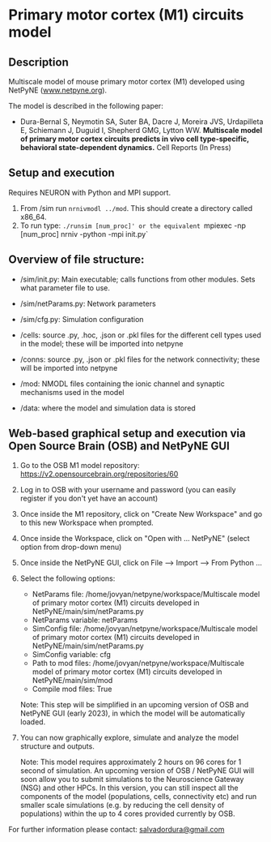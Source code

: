 # Primary motor cortex (M1) circuits model
## Description
Multiscale model of mouse primary motor cortex (M1) developed using NetPyNE (www.netpyne.org).

The model is described in the following paper: 

- Dura-Bernal S, Neymotin SA, Suter BA, Dacre J, Moreira JVS, Urdapilleta E, Schiemann J, Duguid I, Shepherd GMG, Lytton WW. **Multiscale model of primary motor cortex circuits predicts in vivo cell type-specific, behavioral state-dependent dynamics.** Cell Reports (In Press) 


## Setup and execution

Requires NEURON with Python and MPI support. 

1. From /sim run `nrnivmodl ../mod`. This should create a directory called x86_64. 
2. To run type: `./runsim [num_proc]' or the equivalent `mpiexec -np [num_proc] nrniv -python -mpi init.py`

## Overview of file structure:

* /sim/init.py: Main executable; calls functions from other modules. Sets what parameter file to use.

* /sim/netParams.py: Network parameters

* /sim/cfg.py: Simulation configuration

* /cells: source .py, .hoc, .json or .pkl files for the different cell types used in the model; these will be imported into netpyne

* /conns: source .py, .json or .pkl files for the network connectivity; these will be imported into netpyne

* /mod: NMODL files containing the ionic channel and synaptic mechanisms used in the model 

* /data: where the model and simulation data is stored 


## Web-based graphical setup and execution via Open Source Brain (OSB) and NetPyNE GUI

1. Go to the OSB M1 model repository: https://v2.opensourcebrain.org/repositories/60

2. Log in to OSB with your username and password (you can easily register if you don't yet have an account)

3. Once inside the M1 repository, click on "Create New Workspace" and go to this new Workspace when prompted.

4. Once inside the Workspace, click on "Open with ... NetPyNE" (select option from drop-down menu)

5. Once inside the NetPyNE GUI, click on File --> Import --> From Python ...

6. Select the following options:
    - NetParams file: /home/jovyan/netpyne/workspace/Multiscale model of primary motor cortex (M1) circuits developed in NetPyNE/main/sim/netParams.py
    - NetParams variable: netParams
    - SimConfig file: /home/jovyan/netpyne/workspace/Multiscale model of primary motor cortex (M1) circuits developed in NetPyNE/main/sim/netParams.py
    - SimConfig variable: cfg
    - Path to mod files: /home/jovyan/netpyne/workspace/Multiscale model of primary motor cortex (M1) circuits developed in NetPyNE/main/sim/mod
    - Compile mod files: True

    Note: This step will be simplified in an upcoming version of OSB and NetPyNE GUI (early 2023), in which the model will be automatically loaded.

7. You can now graphically explore, simulate and analyze the model structure and outputs.
    
    Note: This model requires approximately 2 hours on 96 cores for 1 second of simulation. An upcoming version of OSB / NetPyNE GUI will soon allow you to submit simulations to the Neuroscience Gateway (NSG) and other HPCs. In this version, you can still inspect all the components of the model (populations, cells, connectivity etc) and run smaller scale simulations (e.g. by reducing the cell density of populations) within the up to 4 cores provided currently by OSB. 


For further information please contact: salvadordura@gmail.com 

